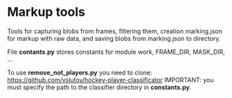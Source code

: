 # Markup tools

Tools for capturing blobs from frames, filtering them, creation marking.json for markup with raw data, and saving blobs from marking.json to directory.

File **contants.py** stores constants for module work, FRAME_DIR, MASK_DIR, ...

To use **remove_not_players.py** you need to clone: https://github.com/vslutov/hockey-player-classificator
IMPORTANT: you must specify the path to the classifier directory in **constants.py**.